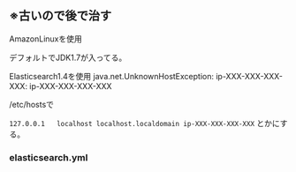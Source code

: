 ## ※古いので後で治す

AmazonLinuxを使用

デフォルトでJDK1.7が入ってる。

Elasticsearch1.4を使用
java.net.UnknownHostException: ip-XXX-XXX-XXX-XXX: ip-XXX-XXX-XXX-XXX

/etc/hostsで

`127.0.0.1   localhost localhost.localdomain ip-XXX-XXX-XXX-XXX`
とかにする。

### elasticsearch.yml